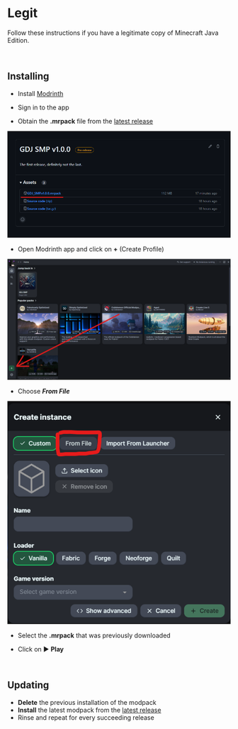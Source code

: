 # Legit
 Follow these instructions if you have a legitimate copy of Minecraft Java Edition.

<br>

## Installing 
   
- Install [Modrinth](https://modrinth.com/app)

- Sign in to the app

- Obtain the **.mrpack** file from the [latest release](https://github.com/AranyaMaji/GDJ-SMP/releases/latest)   
<img src="https://github.com/AranyaMaji/GDJ-SMP/blob/main/Images/release.png" alt="Release" />

- Open Modrinth app and click on **+** (Create Profile)  
<img src="https://github.com/AranyaMaji/GDJ-SMP/blob/main/Images/create-profile.png" alt="Create Profile" />

- Choose ***From File***  
<img src="https://github.com/AranyaMaji/GDJ-SMP/blob/main/Images/from-file.png" alt="From File" />

- Select the **.mrpack** that was previously downloaded

- Click on ▶️ **Play**

<br>

## Updating

- **Delete** the previous installation of the modpack
- **Install** the latest modpack from the [latest release](https://github.com/AranyaMaji/GDJ-SMP/releases/latest)
- Rinse and repeat for every succeeding release

